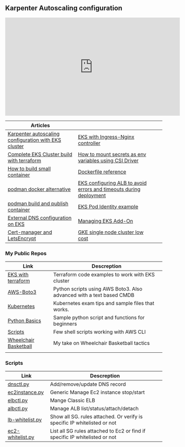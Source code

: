 
## Karpenter Autoscaling configuration
<iframe width="560" height="315" src="https://www.youtube.com/embed/TztGj7lL9o4?si=Ck5HWyI2kKwB8yBr" title="YouTube video player" frameborder="0" allow="accelerometer; autoplay; clipboard-write; encrypted-media; gyroscope; picture-in-picture; web-share" referrerpolicy="strict-origin-when-cross-origin" allowfullscreen></iframe>


| Articles |||
|-------------------------| -------------------------| -------------------------|
|[Karpenter autoscaling configuration with EKS cluster ](https://vettom.github.io/Eks/eks-cluster-karpenterV1/)| [EKS with Ingress-Nginx controller](https://vettom.github.io/Eks/eks-ingress-nginx/)|
|[Complete EKS Cluster build with terraform](https://vettom.github.io/Eks/first-eks-cluster/)| [How to mount secrets as env variables using CSI Driver](http://vettom.github.io/blog/2024/04/02/eks-secrets-as-env-variable-with-csi-driver/)|
|[How to build small container](https://vettom.github.io/Container/build_small_container/)|[Dockerfile reference](https://vettom.github.io/Container/dockerfile_reference/)|
|[podman docker alternative](https://vettom.github.io/Container/podman/)|[EKS configuring ALB to avoid errors and timeouts during deployment](https://vettom.github.io/blog/2024/03/28/eks-avoid-errors-and-timeout-during-deployment-alb/)|
|[podman build and publish container](https://vettom.github.io/Container/container_on_mac/)|[EKS Pod Identity example](https://vettom.github.io/Eks/pod-identity/) |
|[External DNS configuration on EKS](https://vettom.github.io/K8s/external-dns/)|[Managing EKS Add-On](http://localhost:8000/Eks/eks-addon-manage/)|
|[Cert-manager and LetsEncrypt ](https://vettom.github.io/K8s/cert-manager/)|[GKE single node cluster low cost](https://vettom.github.io/GCP/quick-gke-cluster/)|


### My Public Repos 

| Link | Descreption |
| ------------- |------------- |
|[EKS with terraform](https://github.com/vettom/aws-eks-terraform)|Terraform code examples to work with EKS cluster|
|[AWS-Boto3](https://github.com/vettom/Aws-Boto3)|Python scripts using AWS Boto3. Also advanced with a text based CMDB|
|[Kubernetes](https://github.com/vettom/Kubernetes)|Kubernetes exam tips and sample files that works.|
|[Python Basics](https://github.com/vettom/PythonBasics)|Sample python script and functions for beginners|
|[Scripts](https://github.com/vettom/Scripts)|Few shell scripts working with AWS CLI|
|[Wheelchair Basketball](https://vettom.github.io/wheelchairbasketball/)|My take on Wheelchair Basketball tactics|
|||




### Scripts 
| Link | Descreption |
| ------------- |------------- |
|[dnsctl.py](https://github.com/vettom/Aws-Boto3#dnsupdatepy)|Add/remove/update DNS record|
|[ec2instance.py](https://github.com/vettom/Aws-Boto3#ec2instancepy)|Generic Manage Ec2 instance stop/start|
|[elbctl.py](https://github.com/vettom/Aws-Boto3#elbctlpy)|Mange Classic ELB|
|[albctl.py](https://github.com/vettom/Aws-Boto3#albctlpy-elb-v2)|Manage ALB list/status/attach/detach|
|[lb-whitelist.py](https://github.com/vettom/Aws-Boto3#lb-whitelistcheckpy)|Show all SG. rules attached. Or verify is specific IP whitelisted or not|
|[ec2-whitelist.py](https://github.com/vettom/Aws-Boto3/blob/master/ec2-whitelistcheck.py) |List all SG rules attached to Ec2 or find if specific IP whitelisted or not|
